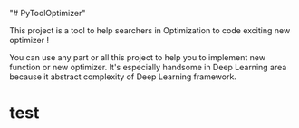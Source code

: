 "# PyToolOptimizer" 

This project is a tool to help searchers in Optimization to code exciting new optimizer ! 

You can use any part or all this project to help you to implement new function or new optimizer. It's especially handsome in Deep Learning area because it abstract complexity of Deep Learning framework.

<h1>test</h1>
